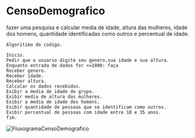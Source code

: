 # CensoDemografico
fazer uma pesquisa e calcular media de idade, altura das mulheres, idade dos homens, quantidade identificadas como outros e percentual de idade.
```
Algoritimo do codigo.

Inicio.
Pedir que o usuario digite seu genero,sua idade e sua altura.
Enquanto entrada de dados for <=1000: faça
Receber genero.
Receber idade.
Receber altura.
Calcular os dados recebidos.
Exibir a media de idade do grupo.
Exibir media de altura das mulheres.
Exibir a media de idade dos homens.
Exibir quantidade de pessoas que se identificam como outros.
Exibir percentual de pessoas com idade entre 18 e 35 anos.
fim.
```
![FluxogramaCensoDemografico](https://user-images.githubusercontent.com/103974210/169926933-2a47208c-e75a-45e8-9797-6515b54356d2.png)





